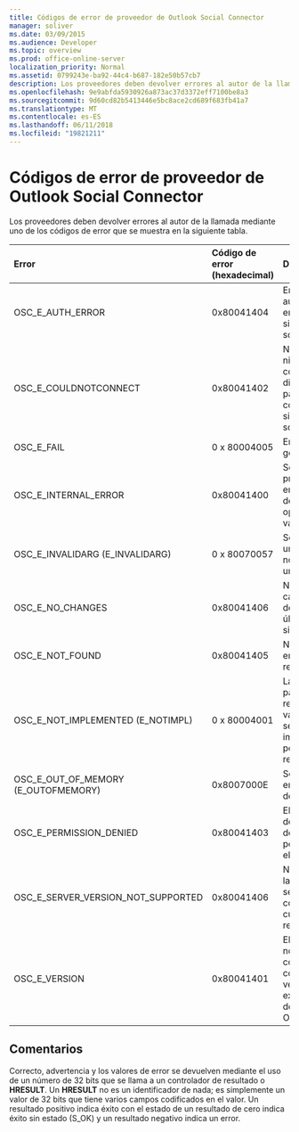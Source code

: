 ```yaml
---
title: Códigos de error de proveedor de Outlook Social Connector
manager: soliver
ms.date: 03/09/2015
ms.audience: Developer
ms.topic: overview
ms.prod: office-online-server
localization_priority: Normal
ms.assetid: 0799243e-ba92-44c4-b687-182e50b57cb7
description: Los proveedores deben devolver errores al autor de la llamada mediante uno de los códigos de error que se muestra en la siguiente tabla.
ms.openlocfilehash: 9e9abfda5930926a873ac37d3372eff7100be8a3
ms.sourcegitcommit: 9d60cd82b5413446e5bc8ace2cd689f683fb41a7
ms.translationtype: MT
ms.contentlocale: es-ES
ms.lasthandoff: 06/11/2018
ms.locfileid: "19821211"
---
```

# <a name="outlook-social-connector-provider-error-codes"></a>Códigos de error de proveedor de Outlook Social Connector

Los proveedores deben devolver errores al autor de la llamada mediante uno de los códigos de error que se muestra en la siguiente tabla. 
  
|**Error**|**Código de error (hexadecimal)**|**Descripción**|
|:-----|:-----|:-----|
|OSC_E_AUTH_ERROR  <br/> |0x80041404  <br/> |Error de autenticación en la red del sitio de red social.  <br/> |
|OSC_E_COULDNOTCONNECT  <br/> |0x80041402  <br/> |No hay ninguna conexión disponible para conectarse al sitio de red social.  <br/> |
|OSC_E_FAIL  <br/> |0 x 80004005  <br/> |Error de fallo general.  <br/> |
|OSC_E_INTERNAL_ERROR  <br/> |0x80041400  <br/> |Se ha producido un error interno debido a una operación no válida.  <br/> |
|OSC_E_INVALIDARG (E_INVALIDARG)  <br/> |0 x 80070057  <br/> |Se ha pasado un argumento no válido a una función.  <br/> |
|OSC_E_NO_CHANGES  <br/> |0x80041406  <br/> |No ha habido cambios desde la última sincronización.  <br/> |
|OSC_E_NOT_FOUND  <br/> |0x80041405  <br/> |No se encuentra un recurso.  <br/> |
|OSC_E_NOT_IMPLEMENTED (E_NOTIMPL)  <br/> |0 x 80004001  <br/> |La solicitud para el sitio de red social es válida pero no se ha implementado por el sitio de red social.  <br/> |
|OSC_E_OUT_OF_MEMORY (E_OUTOFMEMORY)  <br/> |0x8007000E  <br/> |Se produjo un error de falta de memoria.  <br/> |
|OSC_E_PERMISSION_DENIED  <br/> |0x80041403  <br/> |El proveedor de OSC denegado el permiso para el recurso.  <br/> |
|OSC_E_SERVER_VERSION_NOT_SUPPORTED  <br/> |0x80041406  <br/> |No se admite la versión del servidor para configurar la cuenta de redes sociales.  <br/> |
|OSC_E_VERSION  <br/> |0x80041401  <br/> |El proveedor no es compatible con esta versión de extensibilidad del proveedor OSC.  <br/> |
   
## <a name="remarks"></a>Comentarios

Correcto, advertencia y los valores de error se devuelven mediante el uso de un número de 32 bits que se llama a un controlador de resultado o **HRESULT**. Un **HRESULT** no es un identificador de nada; es simplemente un valor de 32 bits que tiene varios campos codificados en el valor. Un resultado positivo indica éxito con el estado de un resultado de cero indica éxito sin estado (S_OK) y un resultado negativo indica un error. 
  

